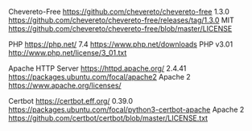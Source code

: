 Chevereto-Free
https://github.com/chevereto/chevereto-free
1.3.0
https://github.com/chevereto/chevereto-free/releases/tag/1.3.0
MIT
https://github.com/chevereto/chevereto-free/blob/master/LICENSE

PHP
https://php.net/
7.4
https://www.php.net/downloads
PHP v3.01
http://www.php.net/license/3_01.txt

Apache HTTP Server
https://httpd.apache.org/
2.4.41
https://packages.ubuntu.com/focal/apache2
Apache 2
https://www.apache.org/licenses/

Certbot
https://certbot.eff.org/
0.39.0
https://packages.ubuntu.com/focal/python3-certbot-apache
Apache 2
https://github.com/certbot/certbot/blob/master/LICENSE.txt
